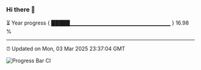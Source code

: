 ### Hi there 👋

⏳ Year progress { █████▁▁▁▁▁▁▁▁▁▁▁▁▁▁▁▁▁▁▁▁▁▁▁▁▁ } 16.98 %

---

⏰ Updated on Mon, 03 Mar 2025 23:37:04 GMT

![Progress Bar CI](https://github.com/IshwaranRudhara/GIT-ACTION/workflows/Progress%20Bar%20CI/badge.svg)
